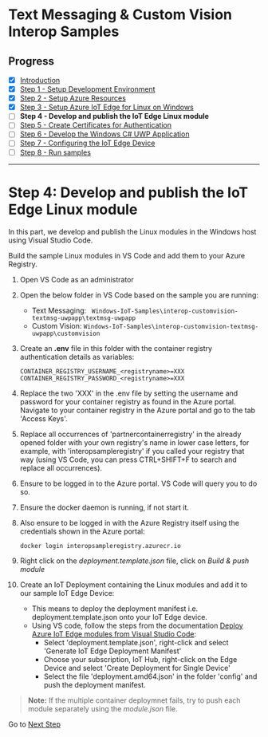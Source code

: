 # Text Messaging & Custom Vision Interop Samples
## Progress

- [x] [Introduction](../README.md)   
- [x] [Step 1 - Setup Development Environment](./Setup%20DevVM.MD)   
- [x] [Step 2 - Setup Azure Resources](./Setup%20Azure%20Resources.MD) 
- [x] [Step 3 - Setup Azure IoT Edge for Linux on Windows](./Setup%20Azure%20IoT%20Edge%20for%20Linux%20on%20Windows.MD) 
- [ ] **Step 4 - Develop and publish the IoT Edge Linux module**  
- [ ] [Step 5 - Create Certificates for Authentication](./Create%20Certificates%20for%20Authentication.MD)  
- [ ] [Step 6 - Develop the Windows C# UWP Application](./Develop%20the%20Windows%20C%23%20UWP%20Application.MD)
- [ ] [Step 7 - Configuring the IoT Edge Device](./Configuring%20the%20IoT%20Edge%20Device.MD)  
- [ ] [Step 8 - Run samples](./Run%20samples.MD) 
---
# Step 4: Develop and publish the IoT Edge Linux module
In this part, we develop and publish the Linux modules in the Windows host using Visual Studio Code.

Build the sample Linux modules in VS Code and add them to your Azure Registry.

1. Open VS Code as an administrator

2. Open the below folder in VS Code based on the sample you are running:
    - Text Messaging: ` Windows-IoT-Samples\interop-customvision-textmsg-uwpapp\textmsg-uwpapp`
    - Custom Vision: `Windows-IoT-Samples\interop-customvision-textmsg-uwpapp\customvision`

3. Create an **.env** file in this folder with the container registry authentication details as variables:

   ```
   CONTAINER_REGISTRY_USERNAME_<registryname>=XXX
   CONTAINER_REGISTRY_PASSWORD_<registryname>=XXX
   ```

4. Replace the two 'XXX' in the .env file by setting the username and password for your container registry as found in the Azure portal. Navigate to your container registry in the Azure portal and go to the tab 'Access Keys'.

5. Replace all occurrences of 'partnercontainerregistry' in the already opened folder with your own registry's name in lower case letters, for example, with 'interopsampleregistry' if you called your registry that way (using VS Code, you can press CTRL+SHIFT+F to search and replace all occurrences).

6. Ensure to be logged in to the Azure portal. VS Code will query you to do so.

7. Ensure the docker daemon is running, if not start it.

8. Also ensure to be logged in with the Azure Registry itself using the credentials shown in the Azure portal:

   ```
   docker login interopsampleregistry.azurecr.io
   ```

9. Right click on the *deployment.template.json* file, click on *Build & push module*

10. Create an IoT Deployment containing the Linux modules and add it to our sample IoT Edge Device:
    - This means to deploy the deployment manifest i.e. deployment.template.json onto your IoT Edge device.
    - Using VS code, follow the steps from the documentation [Deploy Azure IoT Edge modules from Visual Studio Code](https://docs.microsoft.com/azure/iot-edge/how-to-deploy-modules-vscode): 
        - Select 'deployment.template.json', right-click and select 'Generate IoT Edge Deployment Manifest'
        - Choose your subscription, IoT Hub, right-click on the Edge Device and select 'Create Deployment for Single Device'
        - Select the file 'deployment.amd64.json' in the folder 'config' and  push the deployment manifest.

   > **Note:**
   > If the multiple container deploymnet fails, try to push each module separately using the *module.json* file.


Go to [Next Step](./Create%20Certificates%20for%20Authentication.MD) 
